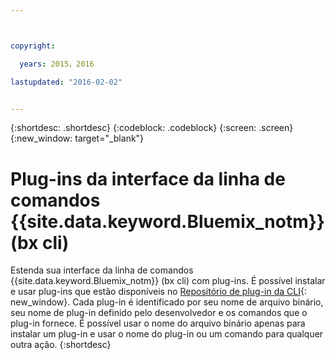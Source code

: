 ```yaml
---



copyright:

  years: 2015，2016

lastupdated: "2016-02-02"


---
```


{:shortdesc: .shortdesc}
{:codeblock: .codeblock}
{:screen: .screen}
{:new_window: target="_blank"}

# Plug-ins da interface da linha de comandos {{site.data.keyword.Bluemix_notm}} (bx cli)

Estenda sua interface da linha de comandos {{site.data.keyword.Bluemix_notm}} (bx cli) com plug-ins. É possível instalar e usar plug-ins que estão disponíveis no
[Repositório de plug-in da CLI](http://plugins.ng.bluemix.net/){: new_window}. Cada plug-in é identificado por seu nome de arquivo binário, seu nome de plug-in definido pelo desenvolvedor e os comandos que o plug-in fornece. É possível usar o nome do arquivo binário apenas para instalar um plug-in e usar o nome do plug-in ou um comando para qualquer outra ação.
{:shortdesc}

